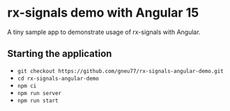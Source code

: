 # rx-signals demo with Angular 15

A tiny sample app to demonstrate usage of rx-signals with Angular.

## Starting the application

* `git checkout https://github.com/gneu77/rx-signals-angular-demo.git`
* `cd rx-signals-angular-demo`
* `npm ci`
* `npm run server`
* `npm run start`
